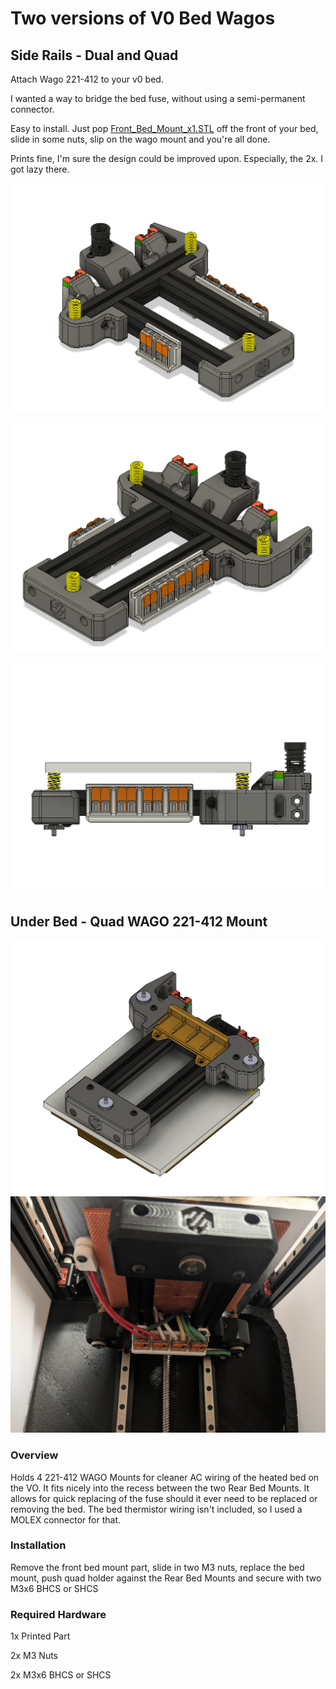 # Two versions of V0 Bed Wagos

## Side Rails - Dual and Quad
Attach Wago 221-412 to your v0 bed.

I wanted a way to bridge the bed fuse, without using a semi-permanent connector.

Easy to install. Just pop [Front_Bed_Mount_x1.STL](https://github.com/VoronDesign/Voron-0/blob/master/VORON-0/STLs/Front_Bed_Mount_x1.STL) off the front of your bed, slide in some nuts, slip on the wago mount and you're all done.

Prints fine, I'm sure the design could be improved upon. Especially, the 2x. I got lazy there.

![Wago 2x2](./images/v0_bed_wagos_2x.png "Wago 2x2")

![Wago 4x2](./images/v0_bed_wagos_4x.png "Wago 4x2")

![Wago 4x2 Side](./images/v0_bed_wagos_side_4x.png "Wago 4x2 Side")

## Under Bed - Quad WAGO 221-412 Mount
![Printed Part](./images/InstalledFusion360WagoHolder.png)
![Installation](./images/InstalledOnV0WagoHolder.jpg)
### Overview
Holds 4 221-412 WAGO Mounts for cleaner AC wiring of the heated bed on the VO. It fits nicely into the recess between the two Rear Bed Mounts. It allows for quick replacing of the fuse should it ever need to be replaced or removing the bed. The bed thermistor wiring isn't included, so I used a MOLEX connector for that.
### Installation
Remove the front bed mount part, slide in two M3 nuts, replace the bed mount, push quad holder against the Rear Bed Mounts and secure with two M3x6 BHCS or SHCS

### Required Hardware

1x Printed Part

2x M3 Nuts

2x M3x6 BHCS or SHCS
